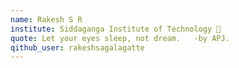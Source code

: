 ```yaml
---
name: Rakesh S R
institute: Siddaganga Institute of Technology 🚩
quote: Let your eyes sleep, not dream.   -by APJ.
qithub_user: rakeshsagalagatte
---
```

